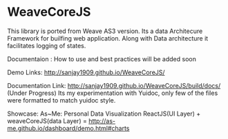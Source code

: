 # WeaveCoreJS

This library is ported from Weave AS3 version. 
Its a data Architecure Framework for builfing web application. 
Along with Data architecture it facilitates logging of states.

Documentaion : How to use and best practices will be added soon

Demo Links: http://sanjay1909.github.io/WeaveCoreJS/

Documentation Link: http://sanjay1909.github.io/WeaveCoreJS/build/docs/ (Under Progress)
Its my experimentation with Yuidoc, only few of the files were formatted to match yuidoc style.

Showcase:
As~Me: Personal Data Visualization
ReactJS(UI Layer) + weaveCoreJS(data Layer)  = http://as-me.github.io/dashboard/demo.html#charts

